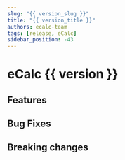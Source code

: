 ```yaml
---
slug: "{{ version_slug }}"
title: "{{ version_title }}"
authors: ecalc-team
tags: [release, eCalc]
sidebar_position: -43
---
```


# eCalc {{ version }}

## Features

## Bug Fixes

## Breaking changes
